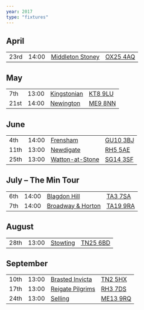 ```yaml
---
year: 2017
type: "fixtures"
---
```


## April

|  |  |  |  |
|:---|:---|:---|:---|
| 23rd | 14:00 | [Middleton Stoney](/2017/middleton-stoney) | [OX25 4AQ](https//goo.gl/maps/2oHFhgW7cVt) |

## May

|  |  |  |  |
|:---|:---|:---|:---|
| 7th | 13:00 | [Kingstonian](/2017/kingstonian) | [KT8 9LU](https//goo.gl/maps/4kwjPyThUMkyQfhe8) |
| 21st | 14:00 | [Newington](/2017/newington) | [ME9 8NN](https//goo.gl/maps/2XwQKWc9brr) |

## June

|  |  |  |  |
|:---|:---|:---|:---|
| 4th | 14:00 | [Frensham](/2017/frensham) | [GU10 3BJ](https//goo.gl/maps/xBUZvPU1vnK2) |
| 11th | 13:00 | [Newdigate](/2017/newdigate) | [RH5 5AE](http://goo.gl/maps/2RKzj) |
| 25th | 13:00 | [Watton-at-Stone](/2017/watton-at-stone) | [SG14 3SF](https://goo.gl/maps/2oHFhgW7cVt) |

## July – The Min Tour

|  |  |  |  |
|:---|:---|:---|:---|
| 6th | 14:00 | [Blagdon Hill](/2017/blagdon-hill) | [TA3 7SA](https//goo.gl/maps/H6iLZLNcja12) |
| 7th | 14:00 | [Broadway & Horton](/2017/broadway-and-horton) | [TA19 9RA](https//goo.gl/maps/hVamJL8if6v) |

## August

|  |  |  |  |
|:---|:---|:---|:---|
| 28th | 13:00 | [Stowting](/2017/stowting) | [TN25 6BD](https//goo.gl/maps/5KNmaMe6Wb42) |

## September

|  |  |  |  |
|:---|:---|:---|:---|
| 10th | 13:00 | [Brasted Invicta](/2017/brasted-invicta) | [TN2 5HX](https://goo.gl/maps/wC8nxBrVNym) |
| 17th | 13:00 | [Reigate Pilgrims](/2017/reigate-pilgrims) | [RH3 7DS](https//goo.gl/maps/APtKSjuaQ5v) |
| 24th | 13:00 | [Selling](/2017/selling) | [ME13 9RQ](https//goo.gl/maps/QeLhjBkEbJr) |
